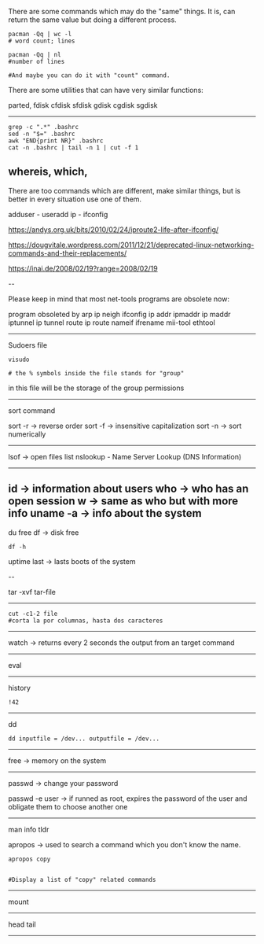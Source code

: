 There are some commands which may do the "same" things. It is,  can return the same value but doing a different process.

```
pacman -Qq | wc -l
# word count; lines

pacman -Qq | nl
#number of lines

#And maybe you can do it with "count" command.

```

There are some utilities that can have very similar functions:

parted,
fdisk cfdisk sfdisk
gdisk cgdisk sgdisk

---

```
grep -c ".*" .bashrc
sed -n "$=" .bashrc
awk "END{print NR}" .bashrc
cat -n .bashrc | tail -n 1 | cut -f 1
```

whereis, which,
---


There are too commands which are different, make similar things, but is better in every situation use one of them.

adduser - useradd
ip - ifconfig

https://andys.org.uk/bits/2010/02/24/iproute2-life-after-ifconfig/

https://dougvitale.wordpress.com/2011/12/21/deprecated-linux-networking-commands-and-their-replacements/

https://inai.de/2008/02/19?range=2008/02/19

--

Please keep in mind that most net-tools programs are obsolete now:

program   obsoleted by
arp       ip neigh
ifconfig  ip addr
ipmaddr   ip maddr
iptunnel  ip tunnel
route     ip route
nameif    ifrename
mii-tool  ethtool
 

---
Sudoers file

```
visudo

# the % symbols inside the file stands for "group"
```

in this file will be the storage of the group permissions

----------

sort command 

sort -r -> reverse order
sort -f -> insensitive capitalization
sort -n -> sort numerically

-----

lsof -> open files list
nslookup - Name Server Lookup (DNS Information)

-----

id -> information about users
who -> who has an open session
w -> same as who but with more info
uname -a -> info about the system
---
du
free
df -> disk free
```
df -h
```
uptime
last -> lasts boots of the system

--

tar -xvf tar-file

---

```
cut -c1-2 file
#corta la por columnas, hasta dos caracteres
```

----

watch -> returns every 2 seconds the output from an target command

---
eval

---

history

```
!42
```

---

dd

```
dd inputfile = /dev... outputfile = /dev...
```
---

free -> memory on the system

----

passwd -> change your password

passwd -e user -> if runned as root, expires the password of the user and obligate them to choose another one

----

man
info
tldr

apropos -> used to search a command which you don't know the name.

```
apropos copy


#Display a list of "copy" related commands
```
---

mount

---

head
tail

---







